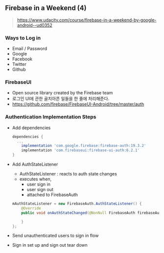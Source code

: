 ## Firebase in a Weekend (4)

> https://www.udacity.com/course/firebase-in-a-weekend-by-google-android--ud0352



### Ways to Log in

- Email / Password
- Google
- Facebook
- Twitter
- Github



### FirebaseUI

- Open source library created by the Firebase team
- 로그인 UI에 관한 골치아픈 일들을 한 줄에 처리해준다.
- https://github.com/firebase/FirebaseUI-Android/tree/master/auth



### Authentication Implementation Steps

- Add dependencies

  ```groovy
  dependencies {
  	...
      implementation 'com.google.firebase:firebase-auth:19.3.2'
      implementation 'com.firebaseui:firebase-ui-auth:6.2.1'
  }
  ```

- Add AuthStateListener

  - AuthStateListener : reacts to auth state changes
  - executes when,
    - user sign in
    - user sign out
    - attached to FirebaseAuth

  ```java
  mAuthStateListener = new FirebaseAuth.AuthStateListener() {
      @Override
      public void onAuthStateChanged(@NonNull FirebaseAuth firebaseAuth) {
  
      }
  };
  ```

- Send unauthenticated users to sign in flow

- Sign in set up and sign out tear down